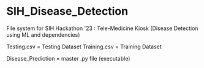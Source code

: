 # SIH_Disease_Detection
File system for SIH Hackathon '23 : Tele-Medicine Kiosk (Disease Detection using ML and dependencies)

Testing.csv = Testing Dataset
Training.csv = Training Dataset

Disease_Prediction = master .py file (executable)
